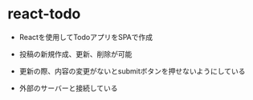 # react-todo
* Reactを使用してTodoアプリをSPAで作成

* 投稿の新規作成、更新、削除が可能
* 更新の際、内容の変更がないとsubmitボタンを押せないようにしている
* 外部のサーバーと接続している